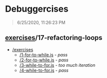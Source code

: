 # Debuggercises 

> 6/25/2020, 11:26:23 PM 

## [exercises](../README.md)/17-refactoring-loops 

- [/exercises](./exercises/README.md)
  - [/1-for-to-while.js](./exercises/README.md#1-for-to-whilejs) - _pass_ 
  - [/2-for-to-while.js](./exercises/README.md#2-for-to-whilejs) - _pass_ 
  - [/3-while-to-for.js](./exercises/README.md#3-while-to-forjs) - _too much iteration_ 
  - [/4-while-to-for.js](./exercises/README.md#4-while-to-forjs) - _pass_ 
